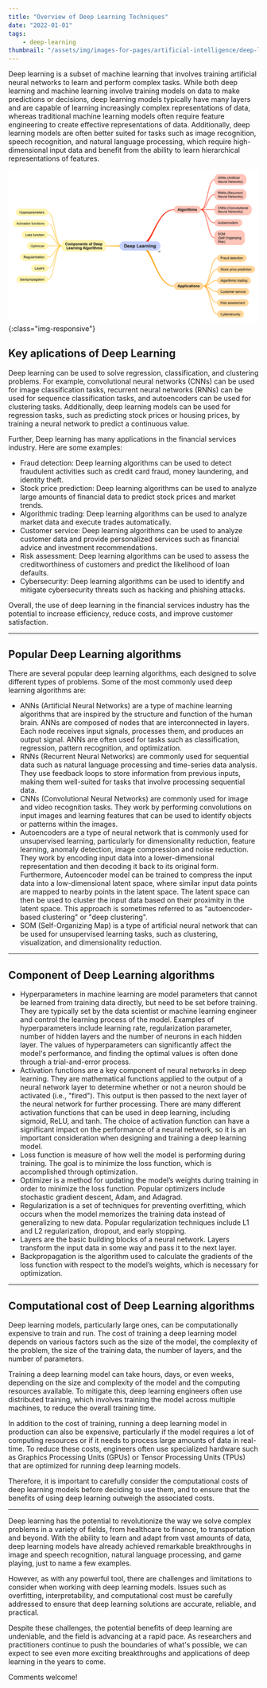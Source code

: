 ```yaml
---
title: "Overview of Deep Learning Techniques"
date: "2022-01-01"
tags:
    - deep-learning
thumbnail: "/assets/img/images-for-pages/artificial-intelligence/deep-learning-overview.png"
---
```

Deep learning is a subset of machine learning that involves training artificial neural networks to learn and perform complex tasks. While both deep learning and machine learning involve training models on data to make predictions or decisions, deep learning models typically have many layers and are capable of learning increasingly complex representations of data, whereas traditional machine learning models often require feature engineering to create effective representations of data. Additionally, deep learning models are often better suited for tasks such as image recognition, speech recognition, and natural language processing, which require high-dimensional input data and benefit from the ability to learn hierarchical representations of features.

![Deep learning overview](/assets/img/images-for-pages/artificial-intelligence/deep-learning-overview.png){:class="img-responsive"}

## Key aplications of Deep Learning
Deep learning can be used to solve regression, classification, and clustering problems. For example, convolutional neural networks (CNNs) can be used for image classification tasks, recurrent neural networks (RNNs) can be used for sequence classification tasks, and autoencoders can be used for clustering tasks. Additionally, deep learning models can be used for regression tasks, such as predicting stock prices or housing prices, by training a neural network to predict a continuous value.

Further, Deep learning has many applications in the financial services industry. Here are some examples:
- Fraud detection: Deep learning algorithms can be used to detect fraudulent activities such as credit card fraud, money laundering, and identity theft.
- Stock price prediction: Deep learning algorithms can be used to analyze large amounts of financial data to predict stock prices and market trends.
- Algorithmic trading: Deep learning algorithms can be used to analyze market data and execute trades automatically.
- Customer service: Deep learning algorithms can be used to analyze customer data and provide personalized services such as financial advice and investment recommendations.
- Risk assessment: Deep learning algorithms can be used to assess the creditworthiness of customers and predict the likelihood of loan defaults.
- Cybersecurity: Deep learning algorithms can be used to identify and mitigate cybersecurity threats such as hacking and phishing attacks.

Overall, the use of deep learning in the financial services industry has the potential to increase efficiency, reduce costs, and improve customer satisfaction.

---

## Popular Deep Learning algorithms
There are several popular deep learning algorithms, each designed to solve different types of problems. Some of the most commonly used deep learning algorithms are:
- ANNs (Artificial Neural Networks) are a type of machine learning algorithms that are inspired by the structure and function of the human brain. ANNs are composed of nodes that are interconnected in layers. Each node receives input signals, processes them, and produces an output signal. ANNs are often used for tasks such as classification, regression, pattern recognition, and optimization.
- RNNs (Recurrent Neural Networks) are commonly used for sequential data such as natural language processing and time-series data analysis. They use feedback loops to store information from previous inputs, making them well-suited for tasks that involve processing sequential data.
- CNNs (Convolutional Neural Networks) are commonly used for image and video recognition tasks. They work by performing convolutions on input images and learning features that can be used to identify objects or patterns within the images.
- Autoencoders are a type of neural network that is commonly used for unsupervised learning, particularly for dimensionality reduction, feature learning, anomaly detection, image compression and noise reduction. They work by encoding input data into a lower-dimensional representation and then decoding it back to its original form. Furthermore, Autoencoder model can be trained to compress the input data into a low-dimensional latent space, where similar input data points are mapped to nearby points in the latent space. The latent space can then be used to cluster the input data based on their proximity in the latent space. This approach is sometimes referred to as "autoencoder-based clustering" or "deep clustering".
- SOM (Self-Organizing Map) is a type of artificial neural network that can be used for unsupervised learning tasks, such as clustering, visualization, and dimensionality reduction.

---

## Component of Deep Learning algorithms
- Hyperparameters in machine learning are model parameters that cannot be learned from training data directly, but need to be set before training. They are typically set by the data scientist or machine learning engineer and control the learning process of the model. Examples of hyperparameters include learning rate, regularization parameter, number of hidden layers and the number of neurons in each hidden layer. The values of hyperparameters can significantly affect the model's performance, and finding the optimal values is often done through a trial-and-error process.
- Activation functions are a key component of neural networks in deep learning. They are mathematical functions applied to the output of a neural network layer to determine whether or not a neuron should be activated (i.e., "fired"). This output is then passed to the next layer of the neural network for further processing. There are many different activation functions that can be used in deep learning, including sigmoid, ReLU, and tanh. The choice of activation function can have a significant impact on the performance of a neural network, so it is an important consideration when designing and training a deep learning model.
- Loss function is measure of how well the model is performing during training. The goal is to minimize the loss function, which is accomplished through optimization.
- Optimizer is a method for updating the model’s weights during training in order to minimize the loss function. Popular optimizers include stochastic gradient descent, Adam, and Adagrad.
- Regularization is a set of techniques for preventing overfitting, which occurs when the model memorizes the training data instead of generalizing to new data. Popular regularization techniques include L1 and L2 regularization, dropout, and early stopping.
- Layers are the basic building blocks of a neural network. Layers transform the input data in some way and pass it to the next layer.
- Backpropagation is the algorithm used to calculate the gradients of the loss function with respect to the model’s weights, which is necessary for optimization.

---

## Computational cost of Deep Learning algorithms
Deep learning models, particularly large ones, can be computationally expensive to train and run. The cost of training a deep learning model depends on various factors such as the size of the model, the complexity of the problem, the size of the training data, the number of layers, and the number of parameters.

Training a deep learning model can take hours, days, or even weeks, depending on the size and complexity of the model and the computing resources available. To mitigate this, deep learning engineers often use distributed training, which involves training the model across multiple machines, to reduce the overall training time.

In addition to the cost of training, running a deep learning model in production can also be expensive, particularly if the model requires a lot of computing resources or if it needs to process large amounts of data in real-time. To reduce these costs, engineers often use specialized hardware such as Graphics Processing Units (GPUs) or Tensor Processing Units (TPUs) that are optimized for running deep learning models.

Therefore, it is important to carefully consider the computational costs of deep learning models before deciding to use them, and to ensure that the benefits of using deep learning outweigh the associated costs.

---

Deep learning has the potential to revolutionize the way we solve complex problems in a variety of fields, from healthcare to finance, to transportation and beyond. With the ability to learn and adapt from vast amounts of data, deep learning models have already achieved remarkable breakthroughs in image and speech recognition, natural language processing, and game playing, just to name a few examples.

However, as with any powerful tool, there are challenges and limitations to consider when working with deep learning models. Issues such as overfitting, interpretability, and computational cost must be carefully addressed to ensure that deep learning solutions are accurate, reliable, and practical.

Despite these challenges, the potential benefits of deep learning are undeniable, and the field is advancing at a rapid pace. As researchers and practitioners continue to push the boundaries of what's possible, we can expect to see even more exciting breakthroughs and applications of deep learning in the years to come.

Comments welcome!